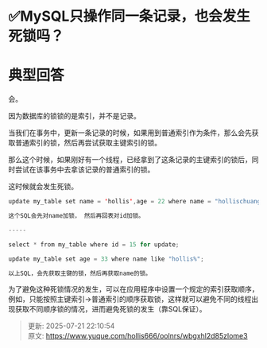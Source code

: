 # ✅MySQL只操作同一条记录，也会发生死锁吗？

# 典型回答


会。



因为数据库的锁锁的是索引，并不是记录。



当我们在事务中，更新一条记录的时候，如果用到普通索引作为条件，那么会先获取普通索引的锁，然后再尝试获取主键索引的锁。



那么这个时候，如果刚好有一个线程，已经拿到了这条记录的主键索引的锁后，同时尝试在该事务中去拿该记录的普通索引的锁。



这时候就会发生死锁。



```java
update my_table set name = 'hollis',age = 22 where name = "hollischuang";

这个SQL会先对name加锁， 然后再回表对id加锁。

-----

select * from my_table where id = 15 for update;

update my_table set age = 33 where name like "hollis%";

以上SQL，会先获取主键的锁，然后再获取name的锁。
```



为了避免这种死锁情况的发生，可以在应用程序中设置一个规定的索引获取顺序，例如，只能按照主键索引->普通索引的顺序获取锁，这样就可以避免不同的线程出现获取不同顺序锁的情况，进而避免死锁的发生（靠SQL保证）。





> 更新: 2025-07-21 22:10:54  
> 原文: <https://www.yuque.com/hollis666/oolnrs/wbgxhl2d85zlome3>